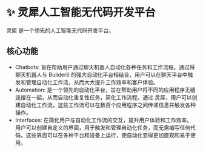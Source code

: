
# ✨ 灵犀人工智能无代码开发平台

灵犀 是一个领先的人工智能无代码开发平台。

## 核心功能

- Chatbots: 旨在帮助用户通过聊天机器人自动化各种任务和工作流程。通过将聊天机器人与 Builder6 的强大自动化平台相结合，用户可以在聊天平台中触发和管理自动化工作流，从而大大提升工作效率和客户体验。
- Automation: 是一个领先的自动化平台，旨在帮助用户将不同的应用程序无缝连接在一起，从而自动化重复性任务，简化工作流程。通过 灵犀，用户可以创建自动化工作流，这些工作流可以在数百个应用程序之间传递信息并触发各种操作。
- Interfaces: 在简化用户与自动化工作流的交互，提升用户体验和工作效率。用户可以创建自定义的界面，用于触发和管理自动化任务，而无需编写任何代码。这些界面可以在多种平台和设备上运行，使自动化变得更加直观和易于使用。
